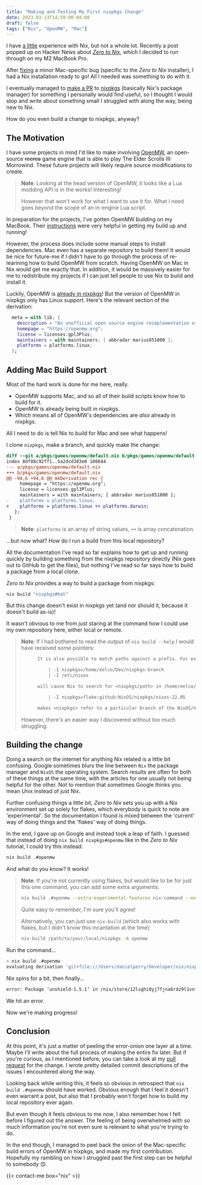 ```yaml
---
title: "Making and Testing My First nixpkgs Change"
date: 2023-03-13T14:59:00-04:00
draft: false
tags: ["Nix", "OpenMW", "Mac"]
---
```


I have [a little](../my-first-nix-derivation-openstreetmap-overpass/) experience with Nix, but not a whole lot. Recently a post popped up on Hacker News about *[Zero to Nix](https://zero-to-nix.com/)*, which I decided to run through on my M2 MacBook Pro.

After [fixing](https://github.com/DeterminateSystems/nix-installer/issues/254#event-8735447050) a minor Mac-specific bug (specific to the *Zero to Nix* installer), I had a Nix installation ready to go! All I needed was something to do with it.

I eventually managed to [make a PR](https://github.com/NixOS/nixpkgs/pull/220750) to [nixpkgs](https://github.com/NixOS/nixpkgs) (basically Nix's package manager) for something I personally would find useful, so I thought I would stop and write about something small I struggled with along the way, being new to Nix.

How do you even build a change to nixpkgs, anyway?

## The Motivation
I have some projects in mind I'd like to make involving [OpenMW](https://openmw.org/en/), an open-source ~~recrea~~ game engine that is able to play The Elder Scrolls III: Morrowind. These future projects will likely require source modifications to create.

> **Note**: Looking at the head version of OpenMW, it looks like a Lua modding API is in the works! Interesting!
> 
> However that won't work for what I want to use it for. What I need goes beyond the scope of an in-engine Lua script.

In preparation for the projects, I've gotten OpenMW building on my MacBook. Their [instructions](https://wiki.openmw.org/index.php?title=Development_Environment_Setup) were very helpful in getting my build up and running!

However, the process does include some manual steps to install dependencies. Mac even has a separate repository to build them! It would be nice for future-me if I didn't have to go through the process of re-learining how to build OpenMW from scratch. Having OpenMW on Mac in Nix would get me exactly that. In addition, it would be massively easier for me to redistribute my projects if I can just tell people to use Nix to build and install it.

Luckily, OpenMW is [already in nixpkgs](https://github.com/NixOS/nixpkgs/blob/master/pkgs/games/openmw/default.nix)! But the version of OpenMW in nixpkgs only has Linux support. Here's the relevant section of the derivation:

```nix
  meta = with lib; {
    description = "An unofficial open source engine reimplementation of the game Morrowind";
    homepage = "https://openmw.org";
    license = licenses.gpl3Plus;
    maintainers = with maintainers; [ abbradar marius851000 ];
    platforms = platforms.linux;
  };
```

## Adding Mac Build Support

Most of the hard work is done for me here, really.
* OpenMW supports Mac, and so all of their build scripts know how to build for it.
* OpenMW is already being built in nixpkgs.
* Which means all of OpenMW's dependencies are *also* already in nixpkgs.

All I need to do is tell Nix to build for Mac and see what happens!

I clone `nixpkgs`, make a branch, and quickly make the change:

```diff
diff --git a/pkgs/games/openmw/default.nix b/pkgs/games/openmw/default.nix
index 8df88c92ff1..5a2dcd383e0 100644
--- a/pkgs/games/openmw/default.nix
+++ b/pkgs/games/openmw/default.nix
@@ -94,6 +94,6 @@ mkDerivation rec {
     homepage = "https://openmw.org";
     license = licenses.gpl3Plus;
     maintainers = with maintainers; [ abbradar marius851000 ];
-    platforms = platforms.linux;
+    platforms = platforms.linux ++ platforms.darwin;
   };
 }
```

> **Note**: `platforms` is an array of string values, `++` is array concatenation.

...but now what? How do I run a build from this local repository?

All the documentation I've read so far explains how to get up and running quickly by building something from the nixpkgs repository directly (Nix goes out to GitHub to get the files), but nothing I've read so far says how to build a package from a local clone.

*Zero to Nix* provides a way to build a package from nixpkgs:

```bash
nix build "nixpkgs#bat"
```

But this change doesn't exist in nixpkgs yet (and nor should it, because it doesn't build as-is)! 

It wasn't obvious to me from just staring at the command how I could use my own repository here, either local or remote.

> **Note**: If I had bothered to read the output of `nix build --help` I would have received some pointers:
>
> ```txt
>       It is also possible to match paths against a prefix. For example, passing
> 
>           | -I nixpkgs=/home/eelco/Dev/nixpkgs-branch
>           | -I /etc/nixos
> 
>       will cause Nix to search for <nixpkgs/path> in /home/eelco/Dev/nixpkgs-branch/path and /etc/nixos/nixpkgs/path.
> ```
> ```txt
>           | -I nixpkgs=flake:github:NixOS/nixpkgs/nixos-22.05
> 
>       makes <nixpkgs> refer to a particular branch of the NixOS/nixpkgs repository on GitHub.
>
> ```
>
> However, there's an easier way I discovered without too much struggling.

## Building the change
Doing a search on the internet for anything Nix related is a little bit confusing. Google sometimes blurs the line between `Nix` the package manager and `NixOS` the operating system. Search results are often for both of these things at the same time, with the articles for one usually not being helpful for the other. Not to mention that sometimes Google thinks you mean *U*nix instead of just Nix.

Further confusing things a little bit, *Zero to Nix* sets you up with a Nix environment set up solely for flakes, which everybody is quick to note are 'experimental'. So the documentation I found is mixed between the 'current' way of doing things and the 'flakes' way of doing things.

In the end, I gave up on Google and instead took a leap of faith. I guessed that instead of doing `nix build nixpkgs#openmw` like in the *Zero to Nix* tutorial, I could try this instead:

```bash
nix build .#openmw
```

And what do you know? It works!

> **Note**: If you're not currently using flakes, but would like to be for just this one command, you can add some extra arguments: 
> 
> ```bash
> nix build .#openmw --extra-experimental-features nix-command --extra-experimental-features flakes`.
> ```
>
> Quite easy to remember, I'm sure you'll agree!
> 
> Alternatively, you can just use `nix-build` (which also works with flakes, but I didn't know this incantation at the time):
>
> ```bash
> nix-build /path/to/your/local/nixpkgs -A openmw
> ```

Run the command...

```bash
> nix build .#openmw
evaluating derivation 'git+file:///Users/danielperry/Developer/nix/nixpkgs#openmw'

```

Nix spins for a bit, then finally...

```bash
error: Package ‘unshield-1.5.1’ in /nix/store/12lsghi0yj7fjna6rdz9l1vnfxilnfcv-source/pkgs/tools/archivers/unshield/default.nix:18 is not supported on ‘aarch64-darwin’, refusing to evaluate.
```

We hit an error.

Now we're making progress!

## Conclusion

At this point, it's just a matter of peeling the error-onion one layer at a time. Maybe I'll write about the full process of making the entire fix later. But if you're curious, as I mentioned before, you can take a look at my [pull request](https://github.com/NixOS/nixpkgs/pull/220750) for the change. I wrote pretty detailed commit descriptions of the issues I encountered along the way.

Looking back while writing this, it feels so obvious in retrospect that `nix build .#openmw` should have worked. Obvious enough that I feel it doesn't even warrant a post, but also that I probably won't forget how to build my local repository ever again.
    
But even though it feels obvious to me *now*, I also remember how I felt before I figured out the answer. The feeling of being overwhelmed with so much information you're not even sure is relevant to what you're trying to do.

In the end though, I managed to peel back the onion of the Mac-specific build errors of OpenMW in nixpkgs, and made my first contribution. Hopefully my rambling on how I struggled past the first step can be helpful to somebody 😊.


{{< contact-me box="nix" >}}